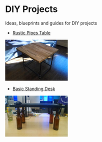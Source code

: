 # DIY Projects

Ideas, blueprints and guides for DIY projects

- [Rustic Pipes Table](rustic_pipes_table)

![Rustic Pipes Table](rustic_pipes_table_th.jpg)

- [Basic Standing Desk](standing_desk)

![Basic Standing Desk](standing_desk_th.jpg)
